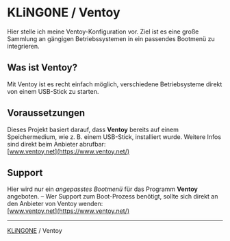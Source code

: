 # KLiNG0NE / Ventoy

Hier stelle ich meine Ventoy-Konfiguration vor. Ziel ist es eine große Sammlung an gängigen Betriebssystemen in ein passendes Bootmenü zu integrieren.

## Was ist Ventoy?

Mit Ventoy ist es recht einfach möglich, verschiedene Betriebsysteme direkt von einem USB-Stick zu starten.

## Voraussetzungen

Dieses Projekt basiert darauf, dass **Ventoy** bereits auf einem Speichermedium, wie z. B. einem USB-Stick, installiert wurde. Weitere Infos sind direkt beim Anbieter abrufbar:  
[www.ventoy.net](https://www.ventoy.net/)

## Support

Hier wird nur ein *angepasstes Bootmenü* für das Programm **Ventoy** angeboten. – Wer Support zum Boot-Prozess benötigt, sollte sich direkt an den Anbieter von Ventoy wenden:  
[www.ventoy.net](https://www.ventoy.net/)

---

[KLiNG0NE](https://github.com/KLiNG0NE) / Ventoy
